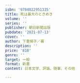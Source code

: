 ```yaml
---
isbn: '9784022951335'
title: 死は最大のときめき
volume: ''
series: ''
publisher: 朝日新聞出版
pubdate: '2021-07-13'
cover: ''
author: 下重暁子／著
description: ''
price: '810'
genre: ''
target: 一般
format: 新書
content: 日本文学、評論、随筆、その他

---
```

